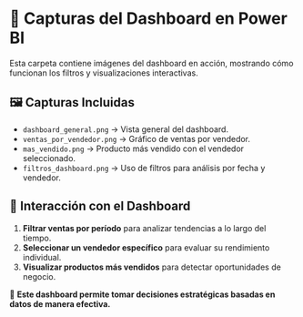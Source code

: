 # 📸 Capturas del Dashboard en Power BI

Esta carpeta contiene imágenes del dashboard en acción, mostrando cómo funcionan los filtros y visualizaciones interactivas.

## 🖼️ Capturas Incluidas
- `dashboard_general.png` → Vista general del dashboard.
- `ventas_por_vendedor.png` → Gráfico de ventas por vendedor.
- `mas_vendido.png` → Producto más vendido con el vendedor seleccionado.
- `filtros_dashboard.png` → Uso de filtros para análisis por fecha y vendedor.

## 🔎 **Interacción con el Dashboard**
1. **Filtrar ventas por período** para analizar tendencias a lo largo del tiempo.
2. **Seleccionar un vendedor específico** para evaluar su rendimiento individual.
3. **Visualizar productos más vendidos** para detectar oportunidades de negocio.

🚀 **Este dashboard permite tomar decisiones estratégicas basadas en datos de manera efectiva.**

